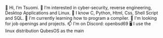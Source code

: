 👋 Hi, I’m Tsuomi.
👀 I’m interested in cyber-security, reverse engineering, Desktop Applications and Linux.
🧠 I know C, Python, Html, Css, Shell Script and SQL.
🌱 I'm currently learning how to program a compiler.
💞️ I'm looking for job openings and projects.
📫 I'm on Discord: openbsd69
🖥️ I use the linux distribution QubesOS as the main
